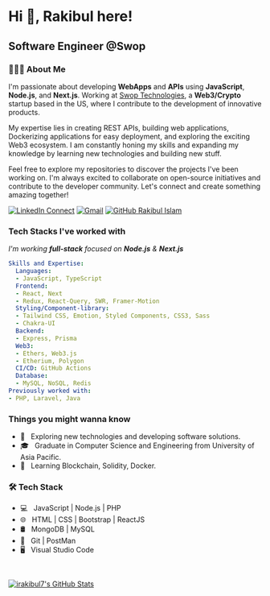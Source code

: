 # Hi 👋, Rakibul here!

## Software Engineer @Swop

<h3> 👨🏻‍💻 About Me </h3>

I'm passionate about developing **WebApps** and **APIs** using **JavaScript**, **Node.js**, and **Next.js**. Working at [Swop Technologies](https://swopme.co), a **Web3/Crypto** startup based in the US, where I contribute to the development of innovative products.

My expertise lies in creating REST APIs, building web applications, Dockerizing applications for easy deployment, and exploring the exciting Web3 ecosystem. I am constantly honing my skills and expanding my knowledge by learning new technologies and building new stuff.

Feel free to explore my repositories to discover the projects I've been working on. I'm always excited to collaborate on open-source initiatives and contribute to the developer community. Let's connect and create something amazing together!

[![LinkedIn Connect](https://img.shields.io/badge/%20-Connect-black?color=222244&labelColor=000000&logo=linkedin&logoColor=f5f7fe)](https://www.linkedin.com/in/rakibulislam39/)
[![Gmail](https://img.shields.io/badge/%20-Send%20Mail-black?color=222244&labelColor=000000&logo=gmail&logoColor=f5f7fe)](mailto:irakibul568@gmail.com?subject=From%20GitHub&&body=Hi,%20there.%20Found%20you%20on%20GitHub!)
[![GitHub Rakibul Islam](https://img.shields.io/github/followers/irakibul7?label=follow&style=social)](https://github.com/irakibul7)

### Tech Stacks I've worked with

_I'm working **full-stack** focused on **Node.js** & **Next.js**_
```yaml
Skills and Expertise:
  Languages:
  - JavaScript, TypeScript
  Frontend:
  - React, Next
  - Redux, React-Query, SWR, Framer-Motion
  Styling/Component-library:
  - Tailwind CSS, Emotion, Styled Components, CSS3, Sass
  - Chakra-UI
  Backend:
  - Express, Prisma
  Web3:
  - Ethers, Web3.js
  - Etherium, Polygon
  CI/CD: GitHub Actions
  Database:
  - MySQL, NoSQL, Redis
Previously worked with:
- PHP, Laravel, Java
```

### Things you might wanna know


- 🤔 &nbsp; Exploring new technologies and developing software solutions.
- 🎓 &nbsp; Graduate in Computer Science and Engineering from University of Asia Pacific.
- 🌱 &nbsp; Learning Blockchain, Solidity, Docker.

<h3>🛠 Tech Stack</h3>

- 💻 &nbsp; JavaScript | Node.js | PHP
- 🌐 &nbsp; HTML | CSS | Bootstrap | ReactJS
- 🛢 &nbsp; MongoDB | MySQL
- 🔧 &nbsp; Git | PostMan
- 🖥 &nbsp; Visual Studio Code

<br/>

[![irakibul7's GitHub Stats](https://github-readme-stats.vercel.app/api?username=irakibul7&show_icons=true)](https://github.com/irakibul7)
